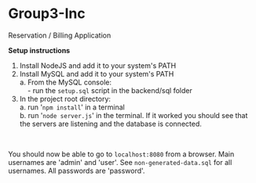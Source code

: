 # Group3-Inc
Reservation / Billing Application

**Setup instructions**<br />

1. Install NodeJS and add it to your system's PATH<br />
2. Install MySQL and add it to your system's PATH<br />
    a. From the MySQL console:<br />
        &nbsp;&nbsp;&nbsp; - run the `setup.sql` script in the backend/sql folder<br />
3. In the project root directory:<br />
    a. run '`npm install`' in a terminal<br />
    b. run '`node server.js`' in the terminal. If it worked you should see that the servers
    are listening and the database is connected.<br />
<br />

You should now be able to go to `localhost:8080` from a browser. Main usernames are 'admin' and 'user'.
See `non-generated-data.sql` for all usernames. All passwords are 'password'. 
